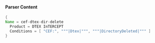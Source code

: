 #### Parser Content
```Java
{
Name = cef-dtex-dir-delete
  Product = DTEX InTERCEPT
  Conditions = [ "CEF:", """|Dtex|""", """|DirectoryDeleted|""" ]
}
```